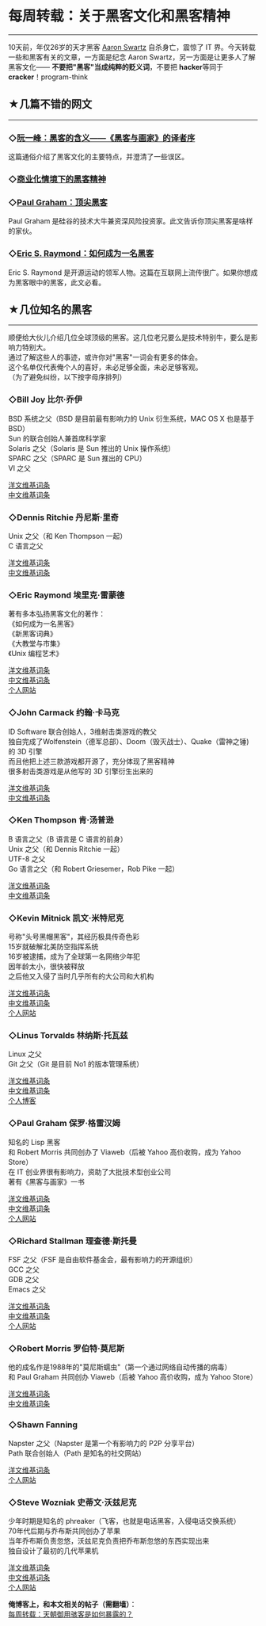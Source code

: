 # 每周转载：关于黑客文化和黑客精神 

-----

 10天前，年仅26岁的天才黑客 [Aaron Swartz](https://en.wikipedia.org/wiki/Aaron_Swartz) 自杀身亡，震惊了 IT 界。今天转载一些和黑客有关的文章，一方面是纪念 Aaron Swartz，另一方面是让更多人了解黑客文化—— **不要把"黑客"当成纯粹的贬义词**，不要把 **hacker**等同于 **cracker**！program-think  
   
 ## ★几篇不错的网文
--------

  
 ### ◇[阮一峰：黑客的含义——《黑客与画家》的译者序](https://plus.google.com/113559088971921339544/posts/JzDNMDoj2EZ)

  
 这篇通俗介绍了黑客文化的主要特点，并澄清了一些误区。  
   
 ### ◇[商业化情境下的黑客精神](https://plus.google.com/113559088971921339544/posts/LXGPmRp3H5P)

  
 ### ◇[Paul Graham：顶尖黑客](https://plus.google.com/113559088971921339544/posts/GMVXD9qeLrU)

  
 Paul Graham 是硅谷的技术大牛兼资深风险投资家。此文告诉你顶尖黑客是啥样的家伙。  
   
 ### ◇[Eric S. Raymond：如何成为一名黑客](http://www.aka.org.cn/Docs/hacker-howto_2001.html)

  
 Eric S. Raymond 是开源运动的领军人物。这篇在互联网上流传很广。如果你想成为黑客眼中的黑客，此文必看。  
   
   
 ## ★几位知名的黑客
--------

  
 顺便给大伙儿介绍几位全球顶级的黑客。这几位老兄要么是技术特别牛，要么是影响力特别大。  
 通过了解这些人的事迹，或许你对"黑客"一词会有更多的体会。  
 这个名单仅代表俺个人的喜好，未必足够全面，未必足够客观。  
 （为了避免纠纷，以下按字母序排列）  
   
 ### ◇Bill Joy 比尔·乔伊

  
 BSD 系统之父（BSD 是目前最有影响力的 Unix 衍生系统，MAC OS X 也是基于 BSD）  
 Sun 的联合创始人兼首席科学家  
 Solaris 之父（Solaris 是 Sun 推出的 Unix 操作系统）  
 SPARC 之父（SPARC 是 Sun 推出的 CPU）  
 VI 之父  
   
 [洋文维基词条](https://en.wikipedia.org/wiki/Bill_Joy)  
 [中文维基词条](https://zh.wikipedia.org/wiki/%E6%AF%94%E5%B0%94%C2%B7%E4%B9%94%E4%BC%8A)  
   
 ### ◇Dennis Ritchie 丹尼斯·里奇

  
 Unix 之父（和 Ken Thompson 一起）  
 C 语言之父  
   
 [洋文维基词条](https://en.wikipedia.org/wiki/Dennis_Ritchie)  
 [中文维基词条](https://zh.wikipedia.org/wiki/%E4%B8%B9%E5%B0%BC%E6%96%AF%C2%B7%E9%87%8C%E5%A5%87)  
   
 ### ◇Eric Raymond 埃里克·雷蒙德

  
 著有多本弘扬黑客文化的著作：  
 《如何成为一名黑客》  
 《新黑客词典》  
 《大教堂与市集》  
 《Unix 编程艺术》  
   
 [洋文维基词条](https://en.wikipedia.org/wiki/Eric_S._Raymond)  
 [中文维基词条](https://zh.wikipedia.org/wiki/%E5%9F%83%E9%87%8C%E5%85%8B%C2%B7%E9%9B%B7%E8%92%99)  
 [个人网站](http://www.catb.org/~esr/)  
   
 ### ◇John Carmack 约翰·卡马克

  
 ID Software 联合创始人，3维射击类游戏的教父  
 独自完成了Wolfenstein（德军总部）、Doom（毁灭战士）、Quake（雷神之锤) 的 3D 引擎  
 而且他把上述三款游戏都开源了，充分体现了黑客精神  
 很多射击类游戏是从他写的 3D 引擎衍生出来的  
   
 [洋文维基词条](https://en.wikipedia.org/wiki/John_D._Carmack)  
 [中文维基词条](https://zh.wikipedia.org/wiki/%E7%B4%84%E7%BF%B0%C2%B7%E5%8D%A1%E9%A6%AC%E5%85%8B)  
   
 ### ◇Ken Thompson 肯·汤普逊

  
 B 语言之父（B 语言是 C 语言的前身）  
 Unix 之父（和 Dennis Ritchie 一起）  
 UTF-8 之父  
 Go 语言之父（和 Robert Griesemer，Rob Pike 一起）  
   
 [洋文维基词条](https://en.wikipedia.org/wiki/Ken_Thompson)  
 [中文维基词条](https://zh.wikipedia.org/wiki/%E8%82%AF%C2%B7%E6%B1%A4%E6%99%AE%E9%80%8A)  
   
 ### ◇Kevin Mitnick 凯文·米特尼克

  
 号称"头号黑帽黑客"，其经历极具传奇色彩  
 15岁就破解北美防空指挥系统  
 16岁被逮捕，成为了全球第一名网络少年犯  
 因年龄太小，很快被释放  
 之后他又入侵了当时几乎所有的大公司和大机构  
   
 [洋文维基词条](https://en.wikipedia.org/wiki/Kevin_Mitnick)  
 [中文维基词条](https://zh.wikipedia.org/wiki/%E5%87%AF%E6%96%87%C2%B7%E7%B1%B3%E7%89%B9%E5%B0%BC%E5%85%8B)  
 [个人网站](http://www.kevinmitnick.com/)  
   
 ### ◇Linus Torvalds 林纳斯·托瓦兹

  
 Linux 之父  
 Git 之父（Git 是目前 No1 的版本管理系统）  
   
 [洋文维基词条](https://en.wikipedia.org/wiki/Linus_Torvalds)  
 [中文维基词条](https://zh.wikipedia.org/wiki/%E6%9E%97%E7%BA%B3%E6%96%AF%C2%B7%E6%89%98%E7%93%A6%E5%85%B9)  
 [个人博客](http://torvalds-family.blogspot.com/)  
   
 ### ◇Paul Graham 保罗·格雷汉姆

  
 知名的 Lisp 黑客  
 和 Robert Morris 共同创办了 Viaweb（后被 Yahoo 高价收购，成为 Yahoo Store）  
 在 IT 创业界很有影响力，资助了大批技术型创业公司  
 著有《黑客与画家》一书  
   
 [洋文维基词条](https://en.wikipedia.org/wiki/Paul_Graham_%28computer_programmer%29)  
 [中文维基词条](https://zh.wikipedia.org/wiki/%E4%BF%9D%E7%BD%97%C2%B7%E6%A0%BC%E9%9B%B7%E5%8E%84%E5%A7%86)  
 [个人网站](http://www.paulgraham.com/)  
   
 ### ◇Richard Stallman 理查德·斯托曼

  
 FSF 之父（FSF 是自由软件基金会，最有影响力的开源组织）  
 GCC 之父  
 GDB 之父  
 Emacs 之父  
   
 [洋文维基词条](https://en.wikipedia.org/wiki/Richard_Stallman)  
 [中文维基词条](https://zh.wikipedia.org/wiki/%E7%90%86%E6%9F%A5%E5%BE%B7%C2%B7%E6%96%AF%E6%89%98%E6%9B%BC)  
 [个人网站](http://www.stallman.org/)  
   
 ### ◇Robert Morris 罗伯特·莫尼斯

  
 他的成名作是1988年的"莫尼斯蠕虫"（第一个通过网络自动传播的病毒）  
 和 Paul Graham 共同创办 Viaweb（后被 Yahoo 高价收购，成为 Yahoo Store）  
   
 [洋文维基词条](https://en.wikipedia.org/wiki/Robert_Tappan_Morris)  
 [中文维基词条](https://zh.wikipedia.org/wiki/%E7%BD%97%E4%BC%AF%E7%89%B9%C2%B7%E6%B3%B0%E6%BD%98%C2%B7%E8%8E%AB%E9%87%8C%E6%96%AF)  
   
 ### ◇Shawn Fanning

  
 Napster 之父（Napster 是第一个有影响力的 P2P 分享平台）  
 Path 联合创始人（Path 是知名的社交网站）  
   
 [洋文维基词条](https://en.wikipedia.org/wiki/Shawn_Fanning)  
 [个人网站](https://www.facebook.com/people/Shawn-Fanning/138605359497557)  
   
 ### ◇Steve Wozniak 史蒂文·沃兹尼克

  
 少年时期是知名的 phreaker（飞客，也就是电话黑客，入侵电话交换系统）  
 70年代后期与乔布斯共同创办了苹果  
 当年乔布斯负责忽悠，沃兹尼克负责把乔布斯忽悠的东西实现出来  
 独自设计了最初的几代苹果机  
   
 [洋文维基词条](https://en.wikipedia.org/wiki/Steve_Wozniak)  
 [中文维基词条](https://zh.wikipedia.org/wiki/%E6%96%AF%E8%92%82%E5%A4%AB%C2%B7%E6%B2%83%E5%85%B9%E5%B0%BC%E4%BA%9A%E5%85%8B)  
 [个人网站](http://www.woz.org/)  
   
   
 **俺博客上，和本文相关的帖子（需翻墙）**：  
 [每周转载：天朝御用骇客是如何暴露的？](https://program-think.blogspot.com/2013/02/weekly-share-41.html) 
